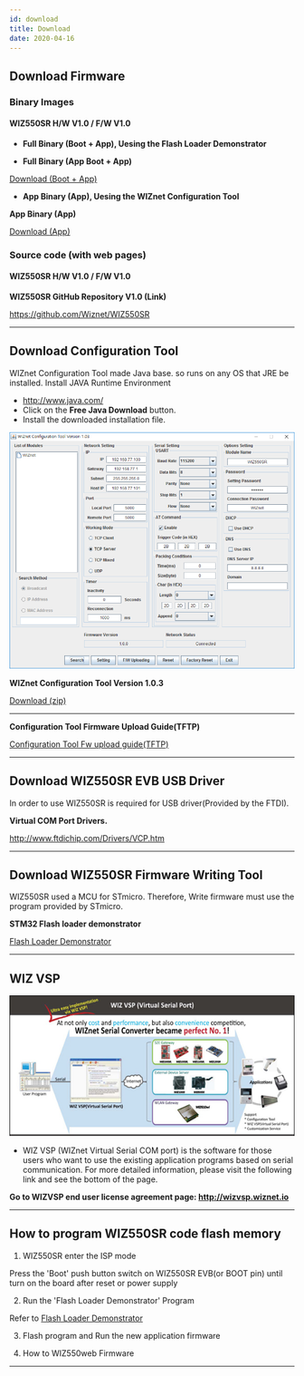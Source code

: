 ```yaml
---
id: download
title: Download
date: 2020-04-16
---
```


## Download Firmware

### Binary Images

#### WIZ550SR H/W V1.0 / F/W V1.0

  - **Full Binary (Boot + App), Uesing the Flash Loader Demonstrator**

  - **Full Binary (App Boot + App)**

<a href="/img/products/wiz550sr/wiz550sr_download/wiz550sr_160531.zip" target="_blank">Download (Boot + App)</a>  

  - **App Binary (App), Uesing the WIZnet Configuration Tool**

**App Binary (App)**  

<a href="/img/products/wiz550sr/wiz550sr_download/wiz550sr_app_160531.zip" target="_blank">Download (App)</a>  


### Source code (with web pages)

#### WIZ550SR H/W V1.0 / F/W V1.0

**WIZ550SR GitHub Repository V1.0 (Link)**

<https://github.com/Wiznet/WIZ550SR> 

-----

## Download Configuration Tool

WIZnet Configuration Tool made Java base. so runs on any OS that JRE be installed.
Install JAVA Runtime Environment

- <http://www.java.com/>
- Click on the **Free Java Download** button.
- Install the downloaded installation file.


![WIZnet Configuration Tool Version 1.0.3](/img/products/wiz550sr/wiz550sr_download/configuration.png)

**WIZnet Configuration Tool Version 1.0.3**  

<a href="/img/products/wiz550sr/wiz550sr_download/wiznet_configuration_tool_ver1.03.zip" target="_blank">Download (zip)</a>


-----

**Configuration Tool Firmware Upload Guide(TFTP)**  

<a href="/img/products/wiz550sr/wiz550s2e_fw_uploading_tftp.pdf" target="_blank">Configuration Tool Fw upload guide(TFTP)</a>

-----

## Download WIZ550SR EVB USB Driver

In order to use WIZ550SR is required for USB driver(Provided by the FTDI).  

**Virtual COM Port Drivers.**  
  
<http://www.ftdichip.com/Drivers/VCP.htm>

-----

## Download WIZ550SR Firmware Writing Tool

WIZ550SR used a MCU for STmicro.
Therefore, Write firmware must use the program provided by STmicro.


**STM32 Flash loader demonstrator**  
  
[Flash Loader Demonstrator](http://www.st.com/content/st_com/en/products/development-tools/software-development-tools/stm32-software-development-tools/stm32-programmers/flasher-stm32.html)

-----

## WIZ VSP

![](/img/products/wiz750sr/usermanual/wiz_vsp.jpg)

- WIZ VSP (WIZnet Virtual Serial COM port) is the software for those users who want to use the existing application programs based on serial communication. For more detailed information, please visit the following link and see the bottom of the page.

**Go to WIZVSP end user license agreement page: <http://wizvsp.wiznet.io>**

-----

## How to program WIZ550SR code flash memory

1. WIZ550SR enter the ISP mode

Press the 'Boot' push button switch on WIZ550SR EVB(or BOOT pin) until turn on the board after reset or power supply

2. Run the 'Flash Loader Demonstrator' Program

Refer to [Flash Loader Demonstrator](http://www.st.com/web/en/catalog/tools/FM147/CL1794/SC961/SS1533/PF257525?s_searchtype=keyword)

3. Flash program and Run the new application firmware

4. How to WIZ550web Firmware

-----